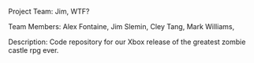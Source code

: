 Project Team: Jim, WTF?

Team Members:
Alex Fontaine,
Jim Slemin,
Cley Tang,
Mark Williams,

Description:
Code repository for our Xbox release of the greatest zombie castle rpg ever.